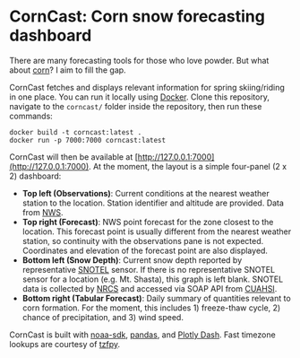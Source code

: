 # CornCast: Corn snow forecasting dashboard
There are many forecasting tools for those who love powder. But what about [corn](https://opensnow.com/news/post/spring-skiing-explained)? I aim to fill the gap.

CornCast fetches and displays relevant information for spring skiing/riding in one place. You can run it locally using [Docker](https://www.docker.com/products/docker-desktop/). Clone this repository, navigate to the ``corncast/`` folder inside the repository, then run these commands:

    docker build -t corncast:latest .  
    docker run -p 7000:7000 corncast:latest

CornCast will then be available at [http://127.0.0.1:7000](http://127.0.0.1:7000). At the moment, the layout is a simple four-panel (2 x 2) dashboard:

 * **Top left (Observations)**: Current conditions at the nearest weather station to the location. Station identifier and altitude are provided. Data from [NWS](https://weather.gov).
 * **Top right (Forecast)**: NWS point forecast for the zone closest to the location. This forecast point is usually different from the nearest weather station, so continuity with the observations pane is not expected. Coordinates and elevation of the forecast point are also displayed.
 * **Bottom left (Snow Depth)**: Current snow depth reported by representative [SNOTEL](https://www.nrcs.usda.gov/wps/portal/wcc/home/aboutUs/monitoringPrograms/automatedSnowMonitoring/) sensor. If there is no representative SNOTEL sensor for a location (e.g. Mt. Shasta), this graph is left blank. SNOTEL data is collected by [NRCS](https://www.nrcs.usda.gov/) and accessed via SOAP API from [CUAHSI](https://www.cuahsi.org/).
 * **Bottom right (Tabular Forecast)**: Daily summary of quantities relevant to corn formation. For the moment, this includes 1) freeze-thaw cycle, 2) chance of precipitation, and 3) wind speed.

CornCast is built with [noaa-sdk](https://github.com/paulokuong/noaa), [pandas](https://pandas.pydata.org/), and [Plotly Dash](https://dash.plotly.com/). Fast timezone lookups are courtesy of [tzfpy](https://github.com/ringsaturn/tzfpy).
